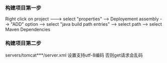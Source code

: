 
### 构建项目第一步

Right click on project ---> select "properties" --> Deployement assembly --> "ADD" option --> select "java build path entries" --> select path  --> select Maven Dependencies


### 构建项目第二步
servers/tomcat***/server.xml 设置支持utf-8编码  否则get请求会乱码
<Connector connectionTimeout="20000" port="8080" protocol="HTTP/1.1" redirectPort="8443" URIEncoding="UTF-8"/>

